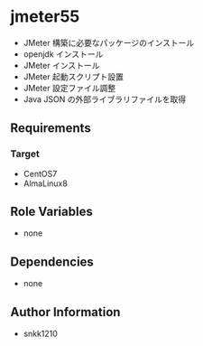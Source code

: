 jmeter55
=========

- JMeter 構築に必要なパッケージのインストール
- openjdk インストール
- JMeter インストール
- JMeter 起動スクリプト設置
- JMeter 設定ファイル調整
- Java JSON の外部ライブラリファイルを取得

Requirements
------------

### Target
- CentOS7
- AlmaLinux8

Role Variables
--------------

- none

Dependencies
------------

- none

Author Information
------------------

- snkk1210 
